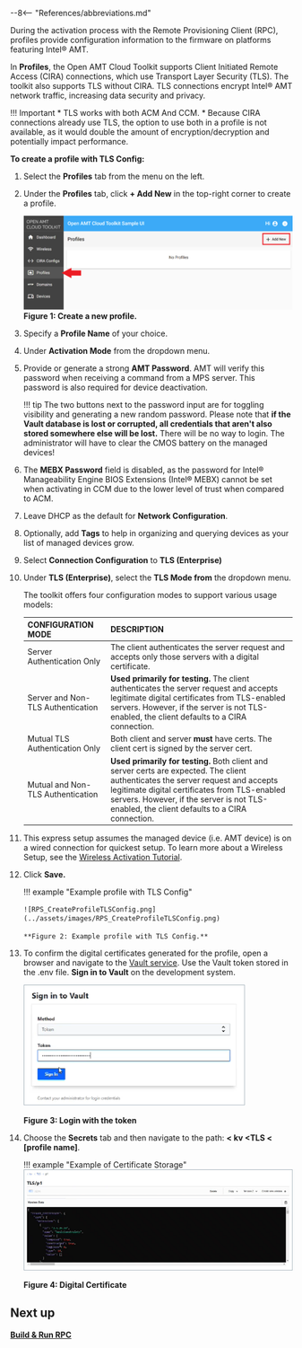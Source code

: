 --8<-- "References/abbreviations.md"

During the activation process with the Remote Provisioning Client (RPC), profiles provide configuration information to the firmware on platforms featuring Intel® AMT.

In **Profiles**, the Open AMT Cloud Toolkit supports Client Initiated Remote Access (CIRA) connections, which use Transport Layer Security (TLS). The toolkit also supports TLS without CIRA. TLS connections encrypt Intel® AMT network traffic, increasing data security and privacy.

!!! Important
    * TLS works with both ACM And CCM.
    * Because CIRA connections already use TLS, the option to use both in a profile is not available, as it would double the amount of encryption/decryption and potentially impact performance.


**To create a profile with TLS Config:**

1. Select the **Profiles** tab from the menu on the left.

2. Under the **Profiles** tab, click **+ Add New** in the top-right corner to create a profile.

    [![RPS](../assets/images/RPS_NewProfile.png)](../assets/images/RPS_NewProfile.png)
    **Figure 1: Create a new profile.**

3. Specify a **Profile Name** of your choice.

4. Under **Activation Mode** from the dropdown menu.

5. Provide or generate a strong **AMT Password**. AMT will verify this password when receiving a command from a MPS server. This password is also required for device deactivation.

    !!! tip
        The two buttons next to the password input are for toggling visibility and generating a new random password. Please note that **if the Vault database is lost or corrupted, all credentials that aren't also stored somewhere else will be lost.** There will be no way to login. The administrator will have to clear the CMOS battery on the managed devices!
   
6. The **MEBX Password** field is disabled, as the password for Intel® Manageability Engine BIOS Extensions (Intel® MEBX) cannot be set when activating in CCM due to the lower level of trust when compared to ACM.

7. Leave DHCP as the default for **Network Configuration**.

8. Optionally, add **Tags** to help in organizing and querying devices as your list of managed devices grow.

9. Select **Connection Configuration** to **TLS (Enterprise)**

10. Under **TLS (Enterprise)**, select the **TLS Mode from** the dropdown menu. 
    
    The toolkit offers four configuration modes to support various usage models: 

    | CONFIGURATION MODE           | DESCRIPTION                           |
    | :--------------------------- | :------------------------------------ |
    | Server Authentication Only | The client authenticates the server request and accepts only those servers with a digital certificate. |
    | Server and Non-TLS Authentication | **Used primarily for testing.** The client authenticates the server request and accepts legitimate digital certificates from TLS-enabled servers. However, if the server is not TLS-enabled, the client defaults to a CIRA connection.|
    | Mutual TLS Authentication Only | Both client and server **must** have certs. The client cert is signed by the server cert. |
    | Mutual and Non-TLS Authentication | **Used primarily for testing.** Both client and server certs are expected. The client authenticates the server request and accepts legitimate digital certificates from TLS-enabled servers. However, if the server is not TLS-enabled, the client defaults to a CIRA connection.   |

11. This express setup assumes the managed device (i.e. AMT device) is on a wired connection for quickest setup.  To learn more about a Wireless Setup, see the [Wireless Activation Tutorial](../Tutorials/createWiFiConfig.md).

12. Click **Save.**

    !!! example "Example profile with TLS Config"
        
        ![RPS_CreateProfileTLSConfig.png](../assets/images/RPS_CreateProfileTLSConfig.png)
        
        **Figure 2: Example profile with TLS Config.**

13. To confirm the digital certificates generated for the profile, open a browser and navigate to the [Vault service](https://localhost:8200). Use the Vault token stored in the .env file. **Sign in to Vault** on the development system.

    ![VaultLoginpng](../assets/images/VaultLogin.png)

    **Figure 3: Login with the token**

14. Choose the **Secrets** tab and then navigate to the path: **< kv <TLS < [profile name]**.

    !!! example "Example of Certificate Storage"
        ![CertExample](../assets/images/CertExample.png)

    **Figure 4: Digital Certificate**


## Next up
**[Build & Run RPC](../GetStarted/buildRPC.md)**

